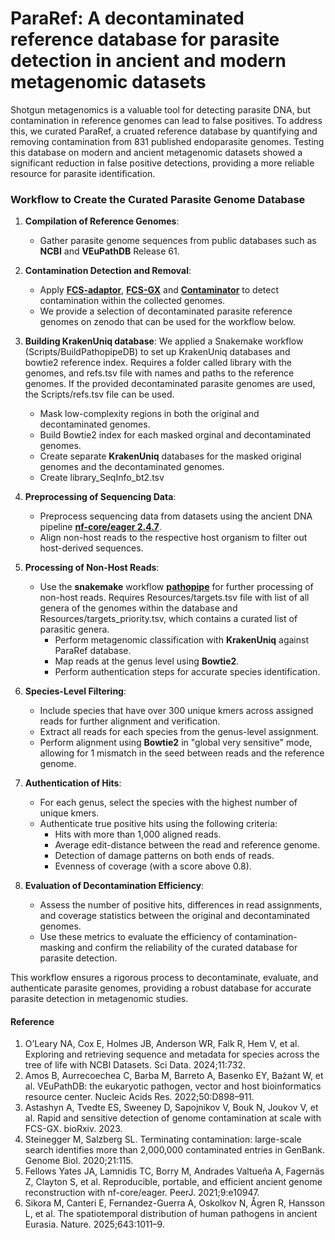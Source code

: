 # ParaRef: A decontaminated reference database for parasite detection in ancient and modern metagenomic datasets 
Shotgun metagenomics is a valuable tool for detecting parasite DNA, but contamination in reference genomes can lead to false positives. To address this, we curated ParaRef, a cruated reference database by quantifying and removing contamination from 831 published endoparasite genomes. Testing this database on modern and ancient metagenomic datasets showed a significant reduction in false positive detections, providing a more reliable resource for parasite identification.

### Workflow to Create the Curated Parasite Genome Database

1. **Compilation of Reference Genomes**:
   - Gather parasite genome sequences from public databases such as **NCBI** and **VEuPathDB** Release 61.
   
2. **Contamination Detection and Removal**:
   - Apply **[FCS-adaptor](https://github.com/ncbi/fcs/wiki/FCS-adaptor-quickstart)**, **[FCS-GX](https://github.com/ncbi/fcs/wiki/FCS-GX-quickstart)** and **[Contaminator](https://github.com/steineggerlab/conterminator)** to detect contamination within the collected genomes.
   - We provide a selection of decontaminated parasite reference genomes on zenodo that can be used for the workflow below.

3. **Building KrakenUniq database**:
We applied a Snakemake workflow (Scripts/BuildPathopipeDB) to set up KrakenUniq databases and bowtie2 reference index. Requires a folder called library with the genomes, and refs.tsv file with names and paths to the reference genomes. If the provided decontaminated parasite genomes are used, the Scripts/refs.tsv file can be used.
   - Mask low-complexity regions in both the original and decontaminated genomes.
   - Build Bowtie2 index for each masked orginal and decontaminated genomes.
   - Create separate **KrakenUniq** databases for the masked original genomes and the decontaminated genomes.
   - Create library_SeqInfo_bt2.tsv

5. **Preprocessing of Sequencing Data**:
   - Preprocess sequencing data from datasets using the ancient DNA pipeline **[nf-core/eager 2.4.7](https://nf-co.re/eager/2.4.7)**.
   - Align non-host reads to the respective host organism to filter out host-derived sequences.

6. **Processing of Non-Host Reads**:
   - Use the **snakemake** workflow **[pathopipe](https://github.com/martinsikora/pathopipe)** for further processing of non-host reads. Requires Resources/targets.tsv file with list of all genera of the genomes within the database and Resources/targets_priority.tsv, which contains a curated list of parasitic genera.
     - Perform metagenomic classification with **KrakenUniq** against ParaRef database.
     - Map reads at the genus level using **Bowtie2**.
     - Perform authentication steps for accurate species identification.

7. **Species-Level Filtering**:
   - Include species that have over 300 unique kmers across assigned reads for further alignment and verification.
   - Extract all reads for each species from the genus-level assignment.
   - Perform alignment using **Bowtie2** in "global very sensitive" mode, allowing for 1 mismatch in the seed between reads and the reference genome.

8. **Authentication of Hits**:
   - For each genus, select the species with the highest number of unique kmers.
   - Authenticate true positive hits using the following criteria:
     - Hits with more than 1,000 aligned reads.
     - Average edit-distance between the read and reference genome.
     - Detection of damage patterns on both ends of reads.
     - Evenness of coverage (with a score above 0.8).
   
9. **Evaluation of Decontamination Efficiency**:
   - Assess the number of positive hits, differences in read assignments, and coverage statistics between the original and decontaminated genomes.
   - Use these metrics to evaluate the efficiency of contamination-masking and confirm the reliability of the curated database for parasite detection.

This workflow ensures a rigorous process to decontaminate, evaluate, and authenticate parasite genomes, providing a robust database for accurate parasite detection in metagenomic studies.

#### Reference
1. O’Leary NA, Cox E, Holmes JB, Anderson WR, Falk R, Hem V, et al. Exploring and retrieving sequence and metadata for species across the tree of life with NCBI Datasets. Sci Data. 2024;11:732.
2. Amos B, Aurrecoechea C, Barba M, Barreto A, Basenko EY, Bażant W, et al. VEuPathDB: the eukaryotic pathogen, vector and host bioinformatics resource center. Nucleic Acids Res. 2022;50:D898–911.
3. Astashyn A, Tvedte ES, Sweeney D, Sapojnikov V, Bouk N, Joukov V, et al. Rapid and sensitive detection of genome contamination at scale with FCS-GX. bioRxiv. 2023. 
4. Steinegger M, Salzberg SL. Terminating contamination: large-scale search identifies more than 2,000,000 contaminated entries in GenBank. Genome Biol. 2020;21:115.
5. Fellows Yates JA, Lamnidis TC, Borry M, Andrades Valtueña A, Fagernäs Z, Clayton S, et al. Reproducible, portable, and efficient ancient genome reconstruction with nf-core/eager. PeerJ. 2021;9:e10947.
6. Sikora M, Canteri E, Fernandez-Guerra A, Oskolkov N, Ågren R, Hansson L, et al. The spatiotemporal distribution of human pathogens in ancient Eurasia. Nature. 2025;643:1011–9.

